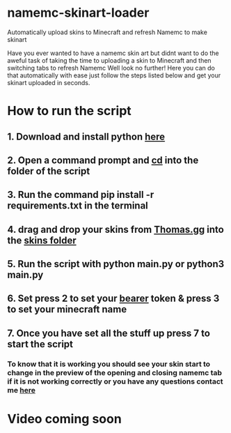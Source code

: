 # namemc-skinart-loader
Automatically upload skins to Minecraft and refresh Namemc to make skinart

Have you ever wanted to have a namemc skin art but didnt want to do the aweful task of taking the time to uploading a skin to Minecraft and then switching tabs to refresh Namemc Well look no further! Here you can do that automatically with ease just follow the steps listed below and get your skinart uploaded in seconds.

# How to run the script
## 1. Download and install python [here](https://www.python.org/)
## 2. Open a command prompt and [cd](https://anvilproject.org/guides/content/creating-links) into the folder of the script 
## 3. Run the command pip install -r requirements.txt in the terminal
## 4. drag and drop your skins from [Thomas.gg](https://thomas.gg) into the [skins folder](https://github.com/Garganacl/namemc-skinart-loader/tree/main/assets/skins)
## 5. Run the script with python main.py or python3 main.py
## 6. Set press 2 to set your [bearer](https://kqzz.github.io/mc-bearer-token/) token & press 3 to set your minecraft name
## 7. Once you have set all the stuff up press 7 to start the script

### To know that it is working you should see your skin start to change in the preview of the opening and closing namemc tab if it is not working correctly or you have any questions contact me [here](https://latebat.me/)
#
# Video coming soon